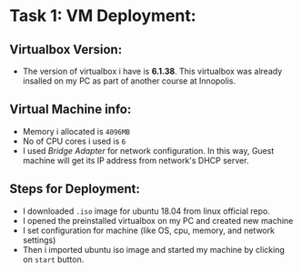 # Task 1: VM Deployment:

## Virtualbox Version:

- The version of virtualbox i have is **6.1.38**. This virtualbox was already insalled on my PC as part of another course at Innopolis.


## Virtual Machine info:

- Memory i allocated is `4096MB`
- No of CPU cores i used is `6`
- I used *Bridge Adapter* for network configuration. In this way, Guest machine will get its IP address from network's DHCP server.


## Steps for Deployment:

- I downloaded `.iso` image for ubuntu 18.04 from linux official repo.
- I opened the preinstalled virtualbox on my PC and created new machine
- I set configuration for machine (like OS, cpu, memory, and network settings)
- Then i imported ubuntu iso image and started my machine by clicking on `start` button.




